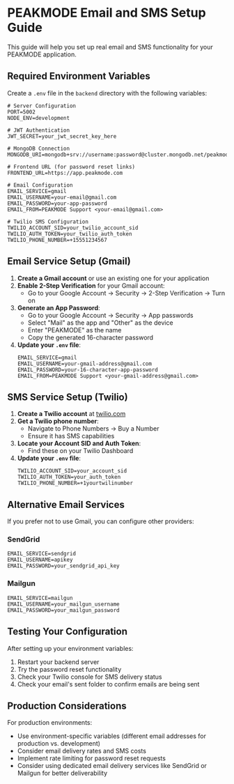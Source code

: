 # PEAKMODE Email and SMS Setup Guide

This guide will help you set up real email and SMS functionality for your PEAKMODE application.

## Required Environment Variables

Create a `.env` file in the `backend` directory with the following variables:

```
# Server Configuration
PORT=5002
NODE_ENV=development

# JWT Authentication
JWT_SECRET=your_jwt_secret_key_here

# MongoDB Connection
MONGODB_URI=mongodb+srv://username:password@cluster.mongodb.net/peakmode

# Frontend URL (for password reset links)
FRONTEND_URL=https://app.peakmode.com

# Email Configuration
EMAIL_SERVICE=gmail
EMAIL_USERNAME=your-email@gmail.com
EMAIL_PASSWORD=your-app-password
EMAIL_FROM=PEAKMODE Support <your-email@gmail.com>

# Twilio SMS Configuration
TWILIO_ACCOUNT_SID=your_twilio_account_sid
TWILIO_AUTH_TOKEN=your_twilio_auth_token
TWILIO_PHONE_NUMBER=+15551234567
```

## Email Service Setup (Gmail)

1. **Create a Gmail account** or use an existing one for your application
2. **Enable 2-Step Verification** for your Gmail account:
   - Go to your Google Account → Security → 2-Step Verification → Turn on
3. **Generate an App Password**:
   - Go to your Google Account → Security → App passwords
   - Select "Mail" as the app and "Other" as the device
   - Enter "PEAKMODE" as the name
   - Copy the generated 16-character password
4. **Update your `.env` file**:
   ```
   EMAIL_SERVICE=gmail
   EMAIL_USERNAME=your-gmail-address@gmail.com
   EMAIL_PASSWORD=your-16-character-app-password
   EMAIL_FROM=PEAKMODE Support <your-gmail-address@gmail.com>
   ```

## SMS Service Setup (Twilio)

1. **Create a Twilio account** at [twilio.com](https://www.twilio.com/)
2. **Get a Twilio phone number**:
   - Navigate to Phone Numbers → Buy a Number
   - Ensure it has SMS capabilities
3. **Locate your Account SID and Auth Token**:
   - Find these on your Twilio Dashboard
4. **Update your `.env` file**:
   ```
   TWILIO_ACCOUNT_SID=your_account_sid
   TWILIO_AUTH_TOKEN=your_auth_token
   TWILIO_PHONE_NUMBER=+1yourtwilinumber
   ```

## Alternative Email Services

If you prefer not to use Gmail, you can configure other providers:

### SendGrid
```
EMAIL_SERVICE=sendgrid
EMAIL_USERNAME=apikey
EMAIL_PASSWORD=your_sendgrid_api_key
```

### Mailgun
```
EMAIL_SERVICE=mailgun
EMAIL_USERNAME=your_mailgun_username
EMAIL_PASSWORD=your_mailgun_password
```

## Testing Your Configuration

After setting up your environment variables:

1. Restart your backend server
2. Try the password reset functionality
3. Check your Twilio console for SMS delivery status
4. Check your email's sent folder to confirm emails are being sent

## Production Considerations

For production environments:
- Use environment-specific variables (different email addresses for production vs. development)
- Consider email delivery rates and SMS costs
- Implement rate limiting for password reset requests
- Consider using dedicated email delivery services like SendGrid or Mailgun for better deliverability 